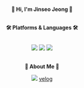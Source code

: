 <div align="center">

**👋 Hi, I'm Jinseo Jeong 👋** <br><br>


**🛠️ Platforms & Languages 🛠️** 

<br>

<img src="https://img.shields.io/badge/Spring-6DB33F?style=flat&logo=spring&logoColor=white"/>
<img src="https://img.shields.io/badge/Spring Boot-6DB33F?style=flat&logo=springboot&logoColor=white"/>
<img src="https://img.shields.io/badge/Java-007396?style=flat&logo=OpenJDK&logoColor=white"/>
<br><br>


**🐢 About Me 🐢**

[<img src="https://img.shields.io/badge/Tistory-000000?style=flat&logo=tistory&logoColor=white"/>](https://giikbukjin.tistory.com/)
[velog](https://velog.io/@jins315/posts)
</div>
